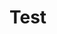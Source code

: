 # Test
<script>
  alert('test');
  var HttpClient = function() {
    this.get = function(aUrl, aCallback) {
        var anHttpRequest = new XMLHttpRequest();
        anHttpRequest.onreadystatechange = function() { 
            if (anHttpRequest.readyState == 4 && anHttpRequest.status == 200)
                aCallback(anHttpRequest.responseText);
        }

        anHttpRequest.open( "GET", aUrl, true );            
        anHttpRequest.send( null );
    }
}
  var client = new HttpClient();
client.get('http://some/thing?with=arguments', function(response) {
    // do something with response
});
  
</script>
